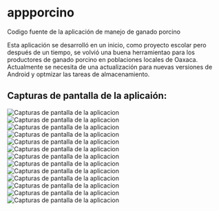 # appporcino
Codigo fuente de la aplicación de manejo de ganado porcino

Esta aplicación se desarrolló en un inicio, como proyecto escolar pero después de un tiempo, se volvió una buena herramientao para los productores de ganado porcino en poblaciones locales de Oaxaca.
Actualmente se necesita de una actualización para nuevas versiones de Android y optmizar las tareas de almacenamiento.

## Capturas de pantalla de la aplicaión:

![Capturas de pantalla de la aplicacion](https://raw.githubusercontent.com/edsonDaniel/appporcino/master/Capturas%20de%20pantalla/img-58.jpg)
![Capturas de pantalla de la aplicacion](https://raw.githubusercontent.com/edsonDaniel/appporcino/master/Capturas%20de%20pantalla/img-59.jpg)
![Capturas de pantalla de la aplicacion](https://raw.githubusercontent.com/edsonDaniel/appporcino/master/Capturas%20de%20pantalla/img-60.jpg)
![Capturas de pantalla de la aplicacion](https://raw.githubusercontent.com/edsonDaniel/appporcino/master/Capturas%20de%20pantalla/img-61.jpg)
![Capturas de pantalla de la aplicacion](https://raw.githubusercontent.com/edsonDaniel/appporcino/master/Capturas%20de%20pantalla/img-62.jpg)
![Capturas de pantalla de la aplicacion](https://raw.githubusercontent.com/edsonDaniel/appporcino/master/Capturas%20de%20pantalla/img-63.jpg)
![Capturas de pantalla de la aplicacion](https://raw.githubusercontent.com/edsonDaniel/appporcino/master/Capturas%20de%20pantalla/img-64.jpg)
![Capturas de pantalla de la aplicacion](https://raw.githubusercontent.com/edsonDaniel/appporcino/master/Capturas%20de%20pantalla/img-65.jpg)
![Capturas de pantalla de la aplicacion](https://raw.githubusercontent.com/edsonDaniel/appporcino/master/Capturas%20de%20pantalla/img-66.jpg)
![Capturas de pantalla de la aplicacion](https://raw.githubusercontent.com/edsonDaniel/appporcino/master/Capturas%20de%20pantalla/img-67.jpg)
![Capturas de pantalla de la aplicacion](https://raw.githubusercontent.com/edsonDaniel/appporcino/master/Capturas%20de%20pantalla/img-69.jpg)
![Capturas de pantalla de la aplicacion](https://raw.githubusercontent.com/edsonDaniel/appporcino/master/Capturas%20de%20pantalla/img-70.jpg)
![Capturas de pantalla de la aplicacion](https://raw.githubusercontent.com/edsonDaniel/appporcino/master/Capturas%20de%20pantalla/img-71.jpg)
 
